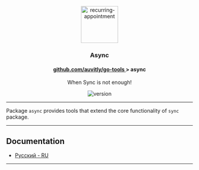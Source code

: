 <div align="center">
    <img width="100" height="100" src="https://img.icons8.com/clouds/200/connection-sync.png" alt="recurring-appointment"/>
    <h3 align="center">Async</h3>
    <h4> <a href="./../README.md" align="center"> github.com/auvitly/go-tools </a> > <b>async</b></h4> 
    <p align="center">When Sync is not enough!</p>
    <img src="https://img.shields.io/badge/version-0.0.1_alpha-orange?style=for-the-badge" alt="version">
</div>

---

Package `async` provides tools that extend the core functionality of `sync` package.

---

## Documentation

* [Русский - RU](docs/ru/main.md)

---

